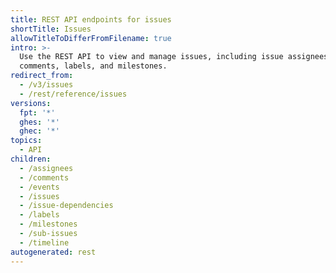 ```yaml
---
title: REST API endpoints for issues
shortTitle: Issues
allowTitleToDifferFromFilename: true
intro: >-
  Use the REST API to view and manage issues, including issue assignees,
  comments, labels, and milestones.
redirect_from:
  - /v3/issues
  - /rest/reference/issues
versions:
  fpt: '*'
  ghes: '*'
  ghec: '*'
topics:
  - API
children:
  - /assignees
  - /comments
  - /events
  - /issues
  - /issue-dependencies
  - /labels
  - /milestones
  - /sub-issues
  - /timeline
autogenerated: rest
---
```




<!-- Content after this section is automatically generated -->
